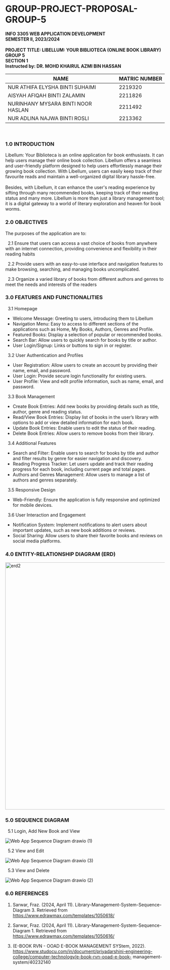 # GROUP-PROJECT-PROPOSAL-GROUP-5 

<strong>INFO 3305 WEB APPLICATION DEVELOPMENT</strong>
<br>
<strong>SEMESTER II, 2023/2024 </strong>
<br><br>
<strong>PROJECT TITLE: LIBELLUM: YOUR BIBLIOTECA (ONLINE BOOK LIBRARY) </strong>
<br>
<strong>GROUP 5</strong>
<br>
<strong>SECTION 1</strong> <br>
<strong>Instructed by: DR. MOHD KHAIRUL AZMI BIN HASSAN</strong> <br>

|                NAME                |    MATRIC NUMBER   |
| ---------------------------------- | -------------------|
|   NUR ATHIFA ELYSHA BINTI SUHAIMI  |       2219320      |
|     AISYAH AFIQAH BINTI ZALAMIN    |       2211826      |
| NURINHANY MYSARA BINTI NOOR HASLAN |       2211492      |
|     NUR ADLINA NAJWA BINTI ROSLI   |       2213362      |

<br>

### 1.0 INTRODUCTION

Libellum: Your Biblioteca is an online application for book enthusiasts. It can help users manage their online book collection. Libellum offers a seamless and user-friendly platform designed to help users effortlessly manage their growing book collection. With Libellum, users can easily keep track of their favourite reads and maintain a well-organized digital library hassle-free. 
<br><br>
Besides, with Libellum, it can enhance the user's reading experience by sifting through many recommended books, keeping track of their reading status and many more. Libellum is more than just a library management tool; it is a digital gateway to a world of literary exploration and heaven for book worms.

### 2.0 OBJECTIVES

The purposes of the application are to:

&nbsp; 2.1 Ensure that users can access a vast choice of books from anywhere with an internet connection, providing convenience and flexibility in their reading habits
   
&nbsp; 2.2 Provide users with an easy-to-use interface and navigation features to make browsing, searching, and managing books uncomplicated.
 
&nbsp; 2.3 Organize a varied library of books from different authors and genres to meet the needs and interests of the readers

### 3.0 FEATURES AND FUNCTIONALITIES

  &nbsp; 3.1 Homepage
  - Welcome Message: Greeting to users, introducing them to Libellum
  - Navigation Menu: Easy to access to different sections of the applications such as Home, My      Books, Authors, Genres and Profile.
  - Featured Books: Display a selection of popular or recommended books.
  - Search Bar: Allow users to quickly search for books by title or author.
  - User Login/Signup: Links or buttons to sign in or register.
    
  &nbsp; 3.2 User Authentication and Profiles
  - User Registration: Allow users to create an account by providing their name, email, and password.
  - User Login: Provide secure login functionality for existing users.
  - User Profile: View and edit profile information, such as name, email, and password.

   &nbsp; 3.3 Book Management 
   - Create Book Entries: Add new books by providing details such as title, author, genre and reading status.
   - Read/View Book Entries: Display list of books in the user’s library with options to add or view detailed information for each book.
   - Update Book Entries: Enable users to edit the status of their reading.
   - Delete Book Entries: Allow users to remove books from their library.

   &nbsp; 3.4 Additional Features
   - Search and Filter: Enable users to search for books by title and author and filter results by genre for easier navigation and discovery.
   - Reading Progress Tracker: Let users update and track their reading progress for each book, including current page and total pages.
   - Authors and Genres Management: Allow users to manage a list of authors and genres separately. 

   &nbsp; 3.5 Responsive Design
   - Web-Friendly: Ensure the application is fully responsive and optimized for mobile devices. 

   &nbsp; 3.6 User Interaction and Engagement
   - Notification System: Implement notifications to alert users about important updates, such as new book additions or reviews.
   - Social Sharing: Allow users to share their favorite books and reviews on social media platforms.

### 4.0 ENTITY-RELATIONSHIP DIAGRAM (ERD)

<img width="779" alt="erd2" src="https://github.com/nrathifa/An-Online-Book-Library---Group-5/assets/152828160/4eae30b1-5f24-42a2-9413-14199cd666a2">


### 5.0 SEQUENCE DIAGRAM

  &nbsp; 5.1 Login, Add New Book and View
  
  ![Web App Sequence Diagram drawio (1)](https://github.com/nrathifa/An-Online-Book-Library---Group-5/assets/170921758/dd2d2a68-8789-456a-8720-db8605bace9c)

  &nbsp; 5.2 View and Edit
  
  ![Web App Sequence Diagram drawio (3)](https://github.com/nrathifa/An-Online-Book-Library---Group-5/assets/170921758/929d8a5b-258c-487a-b796-95ee11fba47a)

  &nbsp; 5.3 View and Delete

  ![Web App Sequence Diagram drawio (2)](https://github.com/nrathifa/An-Online-Book-Library---Group-5/assets/170921758/2b2344d0-2d14-43da-b1b4-d229a2e5807f)
  
### 6.0 REFERENCES
  1. Sarwar, Fraz. (2024, April 11). Library-Management-System-Sequence-Diagram 3. Retrieved from https://www.edrawmax.com/templates/1050618/


  2. Sarwar, Fraz. (2024, April 11). Library-Management-System-Sequence-Diagram 1. Retrieved from https://www.edrawmax.com/templates/1050616/


  3. (E-BOOK RVN - OOAD E-BOOK MANAGEMENT SYStem, 2022). https://www.studocu.com/in/document/priyadarshini-engineering-college/computer-technology/e-book-rvn-ooad-e-book-         management-system/40232140 

